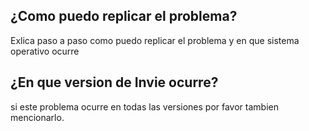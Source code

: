 ## ¿Como puedo replicar el problema?
Exlica paso a paso como puedo replicar el problema y en que sistema operativo ocurre
## ¿En que version de Invie ocurre?
si este problema ocurre en todas las versiones por favor tambien mencionarlo.
